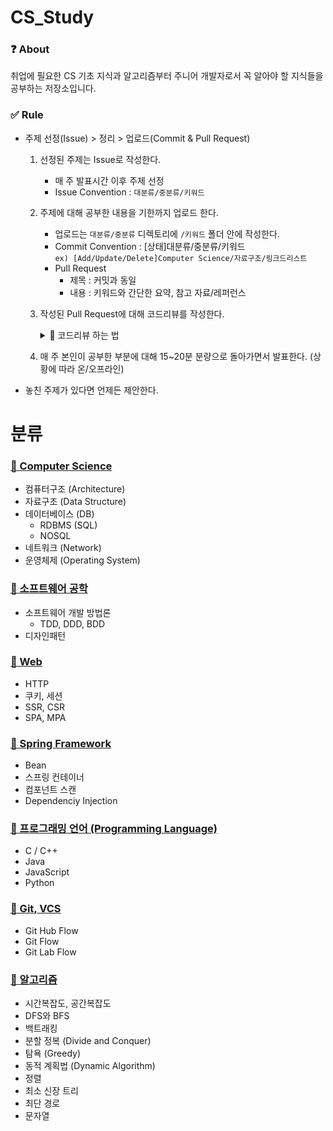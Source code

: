 # CS_Study

### ❓ About
   취업에 필요한 CS 기초 지식과 알고리즘부터 주니어 개발자로서 꼭 알아야 할 지식들을 공부하는 저장소입니다.
### ✅ Rule
- 주제 선정(Issue) > 정리 > 업로드(Commit & Pull Request)

   1. 선정된 주제는 Issue로 작성한다.
      - 매 주 발표시간 이후 주제 선정
      - Issue Convention : `대분류/중분류/키워드`
   2. 주제에 대해 공부한 내용을 기한까지 업로드 한다. 
      - 업로드는 `대분류/중분류` 디렉토리에 `/키워드` 폴더 안에 작성한다.
      - Commit Convention : [상태]대분류/중분류/키워드<br>
      `ex) [Add/Update/Delete]Computer Science/자료구조/링크드리스트`
      - Pull Request
         - 제목 : 커밋과 동일 
         - 내용 : 키워드와 간단한 요약, 참고 자료/레퍼런스
   3. 작성된 Pull Request에 대해 코드리뷰를 작성한다.
      <details>
         <summary>📝 코드리뷰 하는 법</summary>
      
         1. 커밋 로그에 들어간다.<br>
      
         2. 마우스로 리뷰하고 싶은 영역을 드래그 하고 + 버튼을 누른다.<br>
         <img height="400px" src="https://user-images.githubusercontent.com/70866410/226812459-97e51731-3d70-42d0-878a-38c353c75b36.png"><br>
         3. Start a review를 통해 여러 comment 를 남길 수 있다.
         4. comment를 남긴 후 상태를 선택한다.<br>
         <img height="400px" src="https://user-images.githubusercontent.com/70866410/226813360-442d2cc3-a6c3-4207-ae8f-019889338d6e.png"><br>
            <br> - `Comment` : Comment 만 남긴다.
            <br> - `Approve` : 해당 PR을 승인한다.
            <br> - `Request changes` : 요청한 Change가 반영되지 않으면 승인할 수 없다.
      </details>
   4. 매 주 본인이 공부한 부분에 대해 15~20분 분량으로 돌아가면서 발표한다. (상황에 따라 온/오프라인)

- 놓친 주제가 있다면 언제든 제안한다.

# 분류
### [📕 Computer Science](https://github.com/meoldae/CS-Study_6/tree/main/content/Computer_Science)
- 컴퓨터구조 (Architecture)
- 자료구조 (Data Structure)
- 데이터베이스 (DB)
  - RDBMS (SQL) 
  - NOSQL
- 네트워크 (Network)
- 운영체제 (Operating System)

### [📕 소프트웨어 공학](https://github.com/meoldae/CS-Study_6/tree/main/content/Software%20Engineering)
- 소프트웨어 개발 방법론
  - TDD, DDD, BDD
- 디자인패턴

### [📕 Web](https://github.com/meoldae/CS-Study_6/tree/main/content/Web)
  - HTTP
  - 쿠키, 세션
  - SSR, CSR
  - SPA, MPA

### [📕 Spring Framework](https://github.com/meoldae/CS-Study_6/tree/main/content/Spring%20Framework)
  - Bean
  - 스프링 컨테이너
  - 컴포넌트 스캔
  - Dependenciy Injection

### [📕 프로그래밍 언어 (Programming Language)](https://github.com/meoldae/CS-Study_6/tree/main/content/Programming_Language)
  - C / C++
  - Java
  - JavaScript
  - Python

### [📕 Git, VCS](https://github.com/meoldae/CS-Study_6/tree/main/content/Git%2CVCS)
  - Git Hub Flow
  - Git Flow
  - Git Lab Flow
  
### [📕 알고리즘](https://github.com/meoldae/CS-Study_6/tree/main/content/Algorithm)
  - 시간복잡도, 공간복잡도
  - DFS와 BFS
  - 백트래킹
  - 분할 정복 (Divide and Conquer)
  - 탐욕 (Greedy)
  - 동적 계획법 (Dynamic Algorithm)
  - 정렬
  - 최소 신장 트리
  - 최단 경로
  - 문자열
